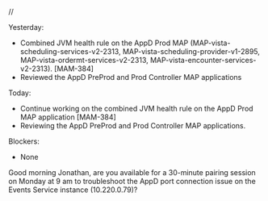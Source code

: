 //


Yesterday:
- Combined JVM health rule on the AppD Prod MAP (MAP-vista-scheduling-services-v2-2313, MAP-vista-scheduling-provider-v1-2895, MAP-vista-ordermt-services-v2-2313, MAP-vista-encounter-services-v2-2313). [MAM-384]
- Reviewed the  AppD PreProd and Prod Controller MAP applications

Today:
- Continue working on the combined JVM health rule on the AppD Prod MAP application [MAM-384]
- Reviewing the AppD PreProd and Prod Controller MAP applications.

Blockers:
- None

Good morning Jonathan, are you available for a 30-minute pairing session on Monday at 9 am to troubleshoot the AppD port connection issue on the Events Service instance (10.220.0.79)?
